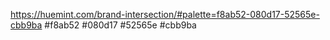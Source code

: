 https://huemint.com/brand-intersection/#palette=f8ab52-080d17-52565e-cbb9ba
#f8ab52
#080d17
#52565e
#cbb9ba